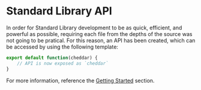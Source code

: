 # Standard Library API
In order for Standard Library development to be as quick, efficient, and powerful as possible, requiring each file from the depths of the source was not going to be pratical. For this reason, an API has been created, which can be accessed by using the following template:

```js
export default function(cheddar) {
    // API is now exposed as `cheddar`
}
```

For more information, reference the [Getting Started](./gs.md) section.